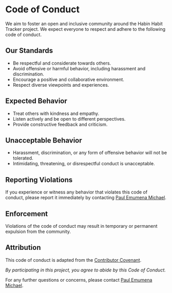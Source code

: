 # Code of Conduct

We aim to foster an open and inclusive community around the Habin Habit Tracker project. We expect everyone to respect and adhere to the following code of conduct.

## Our Standards

- Be respectful and considerate towards others.
- Avoid offensive or harmful behavior, including harassment and discrimination.
- Encourage a positive and collaborative environment.
- Respect diverse viewpoints and experiences.

## Expected Behavior

- Treat others with kindness and empathy.
- Listen actively and be open to different perspectives.
- Provide constructive feedback and criticism.

## Unacceptable Behavior

- Harassment, discrimination, or any form of offensive behavior will not be tolerated.
- Intimidating, threatening, or disrespectful conduct is unacceptable.

## Reporting Violations

If you experience or witness any behavior that violates this code of conduct, please report it immediately by contacting [Paul Emumena Michael](mailto:paulebi4eva@gmail.com).

## Enforcement

Violations of the code of conduct may result in temporary or permanent expulsion from the community.

## Attribution

This code of conduct is adapted from the [Contributor Covenant](https://www.contributor-covenant.org/version/2/0/code_of_conduct.html).

_By participating in this project, you agree to abide by this Code of Conduct._

For any further questions or concerns, please contact [Paul Emumena Michael](mailto:paulebi4eva@gmail.com).

